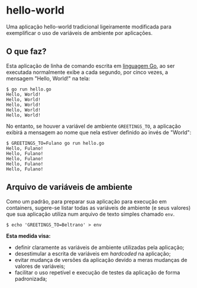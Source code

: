 # hello-world

Uma aplicação hello-world tradicional ligeiramente modificada para exemplificar o uso de variáveis de ambiente por
aplicações.

## O que faz?

Esta aplicação de linha de comando escrita em [linguagem Go](https://golang.org/), ao ser executada normalmente exibe
a cada segundo, por cinco vezes, a mensagem "Hello, World!" na tela:

```shell
$ go run hello.go
Hello, World!
Hello, World!
Hello, World!
Hello, World!
Hello, World!
```

No entanto, se houver a variável de ambiente `GREETINGS_TO`, a aplicação exibirá a mensagem ao nome que nela estiver
definido ao invés de "World":

```shell
$ GREETINGS_TO=Fulano go run hello.go
Hello, Fulano!
Hello, Fulano!
Hello, Fulano!
Hello, Fulano!
Hello, Fulano!
```

## Arquivo de variáveis de ambiente

Como um padrão, para preparar sua aplicação para execução em containers, sugere-se listar todas as variáveis de
ambiente (e seus valores) que sua aplicação utiliza num arquivo de texto simples chamado `env`.

```shell
$ echo 'GREETINGS_TO=Beltrano' > env
```

**Esta medida visa:**
- definir claramente as variáveis de ambiente utilizadas pela aplicação;
- desestimular a escrita de variáveis em _hardcoded_ na aplicação;
- evitar mudança de versões da aplicação devido a meras mudanças de valores de variáveis;
- facilitar o uso repetível e execução de testes da aplicação de forma padronizada;


